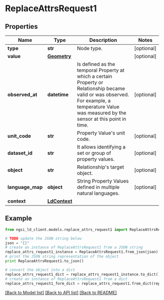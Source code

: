 # ReplaceAttrsRequest1


## Properties
Name | Type | Description | Notes
------------ | ------------- | ------------- | -------------
**type** | **str** | Node type.  | [optional] 
**value** | [**Geometry**](Geometry.md) |  | [optional] 
**observed_at** | **datetime** | Is defined as the temporal Property at which a certain Property or Relationship became valid or was observed. For example, a temperature Value was measured by the sensor at this point in time.  | [optional] 
**unit_code** | **str** | Property Value&#39;s unit code.  | [optional] 
**dataset_id** | **str** | It allows identifying a set or group of property values.  | [optional] 
**object** | **str** | Relationship&#39;s target object.  | [optional] 
**language_map** | **object** | String Property Values defined in multiple natural languages.  | [optional] 
**context** | [**LdContext**](LdContext.md) |  | 

## Example

```python
from ngsi_ld_client.models.replace_attrs_request1 import ReplaceAttrsRequest1

# TODO update the JSON string below
json = "{}"
# create an instance of ReplaceAttrsRequest1 from a JSON string
replace_attrs_request1_instance = ReplaceAttrsRequest1.from_json(json)
# print the JSON string representation of the object
print ReplaceAttrsRequest1.to_json()

# convert the object into a dict
replace_attrs_request1_dict = replace_attrs_request1_instance.to_dict()
# create an instance of ReplaceAttrsRequest1 from a dict
replace_attrs_request1_form_dict = replace_attrs_request1.from_dict(replace_attrs_request1_dict)
```
[[Back to Model list]](../README.md#documentation-for-models) [[Back to API list]](../README.md#documentation-for-api-endpoints) [[Back to README]](../README.md)


